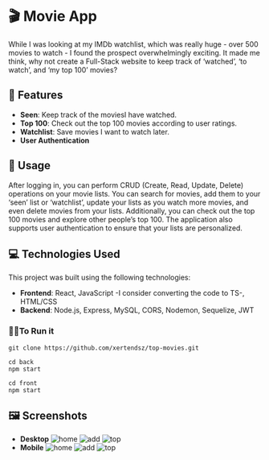 # 🎬 Movie App

While I was looking at my IMDb watchlist, which was really huge - over 500 movies to watch - I found the prospect overwhelmingly exciting. It made me think, why not create a Full-Stack website to keep track of ‘watched’, ‘to watch’, and ‘my top 100’ movies? 

## 🌟 Features

- **Seen**: Keep track of the moviesI have watched.
- **Top 100**: Check out the top 100 movies according to user ratings.
- **Watchlist**: Save movies I want to watch later.
- **User Authentication**

## 📝 Usage

After logging in, you can perform CRUD (Create, Read, Update, Delete) operations on your movie lists. You can search for movies, add them to your ‘seen’ list or ‘watchlist’, update your lists as you watch more movies, and even delete movies from your lists. Additionally, you can check out the top 100 movies and explore other people’s top 100. The application also supports user authentication to ensure that your lists are personalized.

## 💻 Technologies Used

This project was built using the following technologies:

- **Frontend**: React, JavaScript -I consider converting the code to TS-, HTML/CSS
- **Backend**: Node.js, Express, MySQL, CORS, Nodemon, Sequelize, JWT

### 👩‍💻To Run it
```
git clone https://github.com/xertendsz/top-movies.git
```
```
cd back
npm start
```
```
cd front
npm start
```

## 🖼  Screenshots
- **Desktop**
![home](https://github.com/xertendsz/top-movies/blob/1c4d53aa640a9ef93664788e9628ed048c14031f/images/home-d.png)
![add](https://github.com/xertendsz/top-movies/blob/1c4d53aa640a9ef93664788e9628ed048c14031f/images/add-d.png)
![top](https://github.com/xertendsz/top-movies/blob/1c4d53aa640a9ef93664788e9628ed048c14031f/images/top-d.png)
- **Mobile**
![home](https://github.com/xertendsz/top-movies/blob/1c4d53aa640a9ef93664788e9628ed048c14031f/images/home-m.png)
![add](https://github.com/xertendsz/top-movies/blob/1c4d53aa640a9ef93664788e9628ed048c14031f/images/movie-m.png)
![top](https://github.com/xertendsz/top-movies/blob/1c4d53aa640a9ef93664788e9628ed048c14031f/images/top-m.png)

